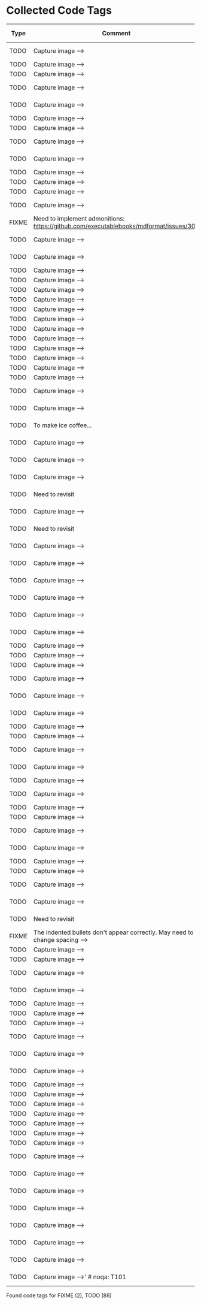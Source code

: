 # Collected Code Tags

| Type   | Comment                                                                                                                                                    | Last Edit   | Source File                                                                                                                                                                                              |
|--------|------------------------------------------------------------------------------------------------------------------------------------------------------------|-------------|----------------------------------------------------------------------------------------------------------------------------------------------------------------------------------------------------------|
| TODO   | Capture image -->                                                                                                                                          | 2021-06-06  | [_recipe_template.md:13](https://github.com/KyleKing/recipes/blame/2f5f04155f293e8b8a4a6f94c895f9a199038045/_recipe_template.md#L10)                                                                     |
| TODO   | Capture image -->                                                    |                                                                                     | 2021-10-26  | [docs/bread/__TOC.md:5](https://github.com/KyleKing/recipes/blame/46e6db7083ad3b0a608b1b82502ebedb3e66cdec/docs/bread/__TOC.md#L5)                                                                       |
| TODO   | Capture image -->                                                    |                                                                                     | 2021-10-26  | [docs/bread/__TOC.md:7](https://github.com/KyleKing/recipes/blame/46e6db7083ad3b0a608b1b82502ebedb3e66cdec/docs/bread/__TOC.md#L7)                                                                       |
| TODO   | Capture image -->                                                                                                                                          | 2021-03-06  | [docs/bread/base_recipe_for_no_knead_bread.md:15](https://github.com/KyleKing/recipes/blame/8d9479ad6e049e761e5ad6a0cb8214d50c9b82d6/docs/bread/base_recipe_for_no_knead_bread.md#L16)                   |
| TODO   | Capture image -->                                                                                                                                          | 2021-10-13  | [docs/bread/pretzels.md:13](https://github.com/KyleKing/recipes/blame/d5a88aa3d80486c6c9b1362019669555740e3326/docs/bread/pretzels.md#L10)                                                               |
| TODO   | Capture image -->                                                                                                                                        | | 2023-07-06  | [docs/breakfast/__TOC.md:6](https://github.com/KyleKing/recipes/blame/cbf407b3113a82fcda26b80cacb88f73b1534ae2/docs/breakfast/__TOC.md#L6)                                                               |
| TODO   | Capture image -->                                                                                                                                        | | 2021-10-26  | [docs/breakfast/__TOC.md:10](https://github.com/KyleKing/recipes/blame/46e6db7083ad3b0a608b1b82502ebedb3e66cdec/docs/breakfast/__TOC.md#L11)                                                             |
| TODO   | Capture image -->                                                                                                                                          | 2023-07-06  | [docs/breakfast/chia_seed_pudding.md:13](https://github.com/KyleKing/recipes/blame/cbf407b3113a82fcda26b80cacb88f73b1534ae2/docs/breakfast/chia_seed_pudding.md#L13)                                     |
| TODO   | Capture image -->                                                                                                                                          | 2021-05-15  | [docs/breakfast/hash.md:13](https://github.com/KyleKing/recipes/blame/1d45449107e86f3843a3051a6e3a4d43b060cea4/docs/breakfast/hash.md#L14)                                                               |
| TODO   | Capture image -->                                                                                                            |                             | 2021-10-26  | [docs/dessert/__TOC.md:6](https://github.com/KyleKing/recipes/blame/46e6db7083ad3b0a608b1b82502ebedb3e66cdec/docs/dessert/__TOC.md#L7)                                                                   |
| TODO   | Capture image -->                                                                                                            |                             | 2021-10-26  | [docs/dessert/__TOC.md:17](https://github.com/KyleKing/recipes/blame/46e6db7083ad3b0a608b1b82502ebedb3e66cdec/docs/dessert/__TOC.md#L22)                                                                 |
| TODO   | Capture image -->                                                                                                            |                             | 2021-10-26  | [docs/dessert/__TOC.md:28](https://github.com/KyleKing/recipes/blame/46e6db7083ad3b0a608b1b82502ebedb3e66cdec/docs/dessert/__TOC.md#L38)                                                                 |
| TODO   | Capture image -->                                                                                                                                          | 2020-12-06  | [docs/dessert/baked_apples.md:15](https://github.com/KyleKing/recipes/blame/e948debd7fe852fd10eb0575278728252d027bad/docs/dessert/baked_apples.md#L16)                                                   |
| FIXME  | Need to implement admonitions: https://github.com/executablebooks/mdformat/issues/309                                                                      | 2022-02-27  | [docs/dessert/chocolatines.md:36](https://github.com/KyleKing/recipes/blame/c17d66310b9f5d71e35530942f124df79c8fa500/docs/dessert/chocolatines.md#L36)                                                   |
| TODO   | Capture image -->                                                                                                                                          | 2020-12-06  | [docs/dessert/collens_peanut_butter_bars.md:13](https://github.com/KyleKing/recipes/blame/e948debd7fe852fd10eb0575278728252d027bad/docs/dessert/collens_peanut_butter_bars.md#L14)                       |
| TODO   | Capture image -->                                                                                                                                          | 2020-12-06  | [docs/dessert/pineapple_upside_down_cake.md:15](https://github.com/KyleKing/recipes/blame/e948debd7fe852fd10eb0575278728252d027bad/docs/dessert/pineapple_upside_down_cake.md#L16)                       |
| TODO   | Capture image -->                                                                |                                                                         | 2022-10-21  | [docs/drinks/__TOC.md:5](https://github.com/KyleKing/recipes/blame/42aa33a5156ff447363f99491340985224f8d15a/docs/drinks/__TOC.md#L5)                                                                     |
| TODO   | Capture image -->                                                                |                                                                         | 2022-10-21  | [docs/drinks/__TOC.md:6](https://github.com/KyleKing/recipes/blame/42aa33a5156ff447363f99491340985224f8d15a/docs/drinks/__TOC.md#L6)                                                                     |
| TODO   | Capture image -->                                                                |                                                                         | 2022-10-21  | [docs/drinks/__TOC.md:8](https://github.com/KyleKing/recipes/blame/42aa33a5156ff447363f99491340985224f8d15a/docs/drinks/__TOC.md#L8)                                                                     |
| TODO   | Capture image -->                                                                |                                                                         | 2022-10-21  | [docs/drinks/__TOC.md:10](https://github.com/KyleKing/recipes/blame/42aa33a5156ff447363f99491340985224f8d15a/docs/drinks/__TOC.md#L10)                                                                   |
| TODO   | Capture image -->                                                                |                                                                         | 2022-10-21  | [docs/drinks/__TOC.md:11](https://github.com/KyleKing/recipes/blame/42aa33a5156ff447363f99491340985224f8d15a/docs/drinks/__TOC.md#L11)                                                                   |
| TODO   | Capture image -->                                                                |                                                                         | 2022-10-21  | [docs/drinks/__TOC.md:12](https://github.com/KyleKing/recipes/blame/42aa33a5156ff447363f99491340985224f8d15a/docs/drinks/__TOC.md#L12)                                                                   |
| TODO   | Capture image -->                                                                |                                                                         | 2022-10-21  | [docs/drinks/__TOC.md:13](https://github.com/KyleKing/recipes/blame/42aa33a5156ff447363f99491340985224f8d15a/docs/drinks/__TOC.md#L13)                                                                   |
| TODO   | Capture image -->                                                                |                                                                         | 2022-10-21  | [docs/drinks/__TOC.md:14](https://github.com/KyleKing/recipes/blame/42aa33a5156ff447363f99491340985224f8d15a/docs/drinks/__TOC.md#L14)                                                                   |
| TODO   | Capture image -->                                                                |                                                                         | 2022-10-21  | [docs/drinks/__TOC.md:15](https://github.com/KyleKing/recipes/blame/42aa33a5156ff447363f99491340985224f8d15a/docs/drinks/__TOC.md#L15)                                                                   |
| TODO   | Capture image -->                                                                |                                                                         | 2022-10-21  | [docs/drinks/__TOC.md:17](https://github.com/KyleKing/recipes/blame/42aa33a5156ff447363f99491340985224f8d15a/docs/drinks/__TOC.md#L17)                                                                   |
| TODO   | Capture image -->                                                                |                                                                         | 2022-10-21  | [docs/drinks/__TOC.md:19](https://github.com/KyleKing/recipes/blame/42aa33a5156ff447363f99491340985224f8d15a/docs/drinks/__TOC.md#L19)                                                                   |
| TODO   | Capture image -->                                                                |                                                                         | 2022-10-21  | [docs/drinks/__TOC.md:22](https://github.com/KyleKing/recipes/blame/42aa33a5156ff447363f99491340985224f8d15a/docs/drinks/__TOC.md#L22)                                                                   |
| TODO   | Capture image -->                                                                                                                                          | 2020-12-06  | [docs/drinks/between_the_sheets.md:11](https://github.com/KyleKing/recipes/blame/e948debd7fe852fd10eb0575278728252d027bad/docs/drinks/between_the_sheets.md#L14)                                         |
| TODO   | Capture image -->                                                                                                                                          | 2020-12-06  | [docs/drinks/chilly_chile_paloma.md:13](https://github.com/KyleKing/recipes/blame/e948debd7fe852fd10eb0575278728252d027bad/docs/drinks/chilly_chile_paloma.md#L16)                                       |
| TODO   | To make ice coffee...                                                                                                                                      | 2022-02-20  | [docs/drinks/coffee.md:29](https://github.com/KyleKing/recipes/blame/7308849bf0d83ec329a3f1cf4f38b58401992e8c/docs/drinks/coffee.md#L29)                                                                 |
| TODO   | Capture image -->                                                                                                                                          | 2021-01-17  | [docs/drinks/eggnog.md:13](https://github.com/KyleKing/recipes/blame/d3efdf41b90b163fbc58c10290088faf4eb21173/docs/drinks/eggnog.md#L14)                                                                 |
| TODO   | Capture image -->                                                                                                                                          | 2021-05-16  | [docs/drinks/mock-a-rita.md:13](https://github.com/KyleKing/recipes/blame/ab60a24d31738a63c6c864a175e4507bc7807f5c/docs/drinks/mock-a-rita.md#L14)                                                       |
| TODO   | Capture image -->                                                                                                                                          | 2020-12-06  | [docs/drinks/pina_colada.md:15](https://github.com/KyleKing/recipes/blame/e948debd7fe852fd10eb0575278728252d027bad/docs/drinks/pina_colada.md#L16)                                                       |
| TODO   | Need to revisit                                                                                                                                            | 2023-01-12  | [docs/drinks/pina_colada.md:34](https://github.com/KyleKing/recipes/blame/0507b8c93009404ccd2220b5169f2755b41ba8ae/docs/drinks/pina_colada.md#L34)                                                       |
| TODO   | Capture image -->                                                                                                                                          | 2020-12-06  | [docs/drinks/pina_con_lima.md:15](https://github.com/KyleKing/recipes/blame/e948debd7fe852fd10eb0575278728252d027bad/docs/drinks/pina_con_lima.md#L16)                                                   |
| TODO   | Need to revisit                                                                                                                                            | 2023-01-12  | [docs/drinks/pina_con_lima.md:34](https://github.com/KyleKing/recipes/blame/0507b8c93009404ccd2220b5169f2755b41ba8ae/docs/drinks/pina_con_lima.md#L34)                                                   |
| TODO   | Capture image -->                                                                                                                                          | 2021-02-26  | [docs/drinks/sidecar.md:13](https://github.com/KyleKing/recipes/blame/6b8fa7a06302c6c3d832b5d730a6fea82234cdde/docs/drinks/sidecar.md#L14)                                                               |
| TODO   | Capture image -->                                                                                                                                          | 2020-12-06  | [docs/drinks/simple_syrup.md:13](https://github.com/KyleKing/recipes/blame/e948debd7fe852fd10eb0575278728252d027bad/docs/drinks/simple_syrup.md#L14)                                                     |
| TODO   | Capture image -->                                                                                                                                          | 2022-02-20  | [docs/drinks/spice_75.md:13](https://github.com/KyleKing/recipes/blame/d0fb00741059e2f4ce679651500657de2f534c0d/docs/drinks/spice_75.md#L10)                                                             |
| TODO   | Capture image -->                                                                                                                                          | 2021-01-13  | [docs/drinks/spicy_watermelon_margarita.md:11](https://github.com/KyleKing/recipes/blame/043d0c178ea20ae3561327524a34c912ab72c06d/docs/drinks/spicy_watermelon_margarita.md#L12)                         |
| TODO   | Capture image -->                                                                                                                                          | 2022-02-18  | [docs/drinks/strawberry_whiskey_smash.md:13](https://github.com/KyleKing/recipes/blame/a3fc708a22d497b4d5e204e542154c052d7e3f49/docs/drinks/strawberry_whiskey_smash.md#L10)                             |
| TODO   | Capture image -->                                                                                                                                          | 2022-01-15  | [docs/drinks/winter_whiskey_sour.md:13](https://github.com/KyleKing/recipes/blame/7c4664a8053c6f11a21640d04846db75c6c8cd16/docs/drinks/winter_whiskey_sour.md#L10)                                       |
| TODO   | Capture image -->                                                                                                        |                                 | 2023-07-06  | [docs/meals/__TOC.md:12](https://github.com/KyleKing/recipes/blame/cbf407b3113a82fcda26b80cacb88f73b1534ae2/docs/meals/__TOC.md#L12)                                                                     |
| TODO   | Capture image -->                                                                                                        |                                 | 2021-10-26  | [docs/meals/__TOC.md:13](https://github.com/KyleKing/recipes/blame/46e6db7083ad3b0a608b1b82502ebedb3e66cdec/docs/meals/__TOC.md#L12)                                                                     |
| TODO   | Capture image -->                                                                                                        |                                 | 2023-07-06  | [docs/meals/__TOC.md:17](https://github.com/KyleKing/recipes/blame/cbf407b3113a82fcda26b80cacb88f73b1534ae2/docs/meals/__TOC.md#L17)                                                                     |
| TODO   | Capture image -->                                                                                                                                          | 2023-07-06  | [docs/meals/muffuletta_sandwich.md:13](https://github.com/KyleKing/recipes/blame/cbf407b3113a82fcda26b80cacb88f73b1534ae2/docs/meals/muffuletta_sandwich.md#L13)                                         |
| TODO   | Capture image -->                                                                                                                                          | 2020-12-06  | [docs/meals/oven-baked_sausage.md:15](https://github.com/KyleKing/recipes/blame/37e530b8bd978ab3d5f92326044dc04a13586ce8/docs/meals/oven-baked_sausage.md#L16)                                           |
| TODO   | Capture image -->                                                                                                                                          | 2023-07-06  | [docs/meals/smoked_turkey_reuben.md:13](https://github.com/KyleKing/recipes/blame/cbf407b3113a82fcda26b80cacb88f73b1534ae2/docs/meals/smoked_turkey_reuben.md#L13)                                       |
| TODO   | Capture image -->                                                                                                                    |                     | 2023-07-06  | [docs/pasta/__TOC.md:6](https://github.com/KyleKing/recipes/blame/cbf407b3113a82fcda26b80cacb88f73b1534ae2/docs/pasta/__TOC.md#L6)                                                                       |
| TODO   | Capture image -->                                                                                                                    |                     | 2021-12-02  | [docs/pasta/__TOC.md:7](https://github.com/KyleKing/recipes/blame/f2f17a940327a9e4aab2cda4be0602f65bee2fc2/docs/pasta/__TOC.md#L8)                                                                       |
| TODO   | Capture image -->                                                                                                                                          | 2023-07-06  | [docs/pasta/butternut_squash_gnocchi_with_chickpeas.md:13](https://github.com/KyleKing/recipes/blame/cbf407b3113a82fcda26b80cacb88f73b1534ae2/docs/pasta/butternut_squash_gnocchi_with_chickpeas.md#L13) |
| TODO   | Capture image -->                                                                                                                                          | 2020-12-06  | [docs/pasta/classic_pasta_and_mushrooms.md:15](https://github.com/KyleKing/recipes/blame/e948debd7fe852fd10eb0575278728252d027bad/docs/pasta/classic_pasta_and_mushrooms.md#L16)                         |
| TODO   | Capture image -->                                                                                      |                                                   | 2022-10-21  | [docs/poultry/__TOC.md:6](https://github.com/KyleKing/recipes/blame/42aa33a5156ff447363f99491340985224f8d15a/docs/poultry/__TOC.md#L6)                                                                   |
| TODO   | Capture image -->                                                                                                                                          | 2020-12-06  | [docs/poultry/chicken_shawarma.md:13](https://github.com/KyleKing/recipes/blame/e948debd7fe852fd10eb0575278728252d027bad/docs/poultry/chicken_shawarma.md#L16)                                           |
| TODO   | Capture image -->                                                                    |                                                                     | 2023-07-06  | [docs/rice/__TOC.md:6](https://github.com/KyleKing/recipes/blame/cbf407b3113a82fcda26b80cacb88f73b1534ae2/docs/rice/__TOC.md#L6)                                                                         |
| TODO   | Capture image -->                                                                    |                                                                     | 2023-07-06  | [docs/rice/__TOC.md:9](https://github.com/KyleKing/recipes/blame/cbf407b3113a82fcda26b80cacb88f73b1534ae2/docs/rice/__TOC.md#L9)                                                                         |
| TODO   | Capture image -->                                                                                                                                          | 2023-07-06  | [docs/rice/charred_vegetables_and_pho_rice.md:13](https://github.com/KyleKing/recipes/blame/cbf407b3113a82fcda26b80cacb88f73b1534ae2/docs/rice/charred_vegetables_and_pho_rice.md#L13)                   |
| TODO   | Capture image -->                                                                                                                                          | 2023-07-06  | [docs/rice/rice_with_mushrooms_kale_pumpkin_and_egg.md:13](https://github.com/KyleKing/recipes/blame/cbf407b3113a82fcda26b80cacb88f73b1534ae2/docs/rice/rice_with_mushrooms_kale_pumpkin_and_egg.md#L13) |
| TODO   | Capture image -->                                                                  |                                                                       | 2022-01-05  | [docs/seafood/__TOC.md:8](https://github.com/KyleKing/recipes/blame/320a1a5f3ff54016bd04a01fa965c94c2215229d/docs/seafood/__TOC.md#L9)                                                                   |
| TODO   | Capture image -->                                                                  |                                                                       | 2022-03-10  | [docs/seafood/__TOC.md:12](https://github.com/KyleKing/recipes/blame/663aded781cc1d9f9e104ed1a3e44990bb053796/docs/seafood/__TOC.md#L13)                                                                 |
| TODO   | Capture image -->                                                                                                                                          | 2020-12-06  | [docs/seafood/oven_baked_fish_with_tomatoes.md:15](https://github.com/KyleKing/recipes/blame/e948debd7fe852fd10eb0575278728252d027bad/docs/seafood/oven_baked_fish_with_tomatoes.md#L16)                 |
| TODO   | Capture image -->                                                                                                                                          | 2022-03-10  | [docs/seafood/spicy_salmon_roll_bowls.md:13](https://github.com/KyleKing/recipes/blame/663aded781cc1d9f9e104ed1a3e44990bb053796/docs/seafood/spicy_salmon_roll_bowls.md#L13)                             |
| TODO   | Need to revisit                                                                                                                                            | 2023-01-12  | [docs/sides/emily_english_roasted_potatoes.md:36](https://github.com/KyleKing/recipes/blame/0507b8c93009404ccd2220b5169f2755b41ba8ae/docs/sides/emily_english_roasted_potatoes.md#L36)                   |
| FIXME  | The indented bullets don't appear correctly. May need to change spacing -->                                                                                | 2022-09-15  | [docs/sides/hummus.md:19](https://github.com/KyleKing/recipes/blame/4033ab8e31206f15637e08d7fe642b5e937b0e9b/docs/sides/hummus.md#L19)                                                                   |
| TODO   | Capture image -->                                                                                                            |                             | 2021-10-26  | [docs/soup/__TOC.md:5](https://github.com/KyleKing/recipes/blame/46e6db7083ad3b0a608b1b82502ebedb3e66cdec/docs/soup/__TOC.md#L7)                                                                         |
| TODO   | Capture image -->                                                                                                            |                             | 2022-08-04  | [docs/soup/__TOC.md:11](https://github.com/KyleKing/recipes/blame/17e65736a9e72613976a92dee5fb7286e7079078/docs/soup/__TOC.md#L14)                                                                       |
| TODO   | Capture image -->                                                                                                                                          | 2020-12-06  | [docs/soup/chicken_noodle_soup.md:13](https://github.com/KyleKing/recipes/blame/e948debd7fe852fd10eb0575278728252d027bad/docs/soup/chicken_noodle_soup.md#L14)                                           |
| TODO   | Capture image -->                                                                                                                                          | 2022-04-21  | [docs/soup/lentil_soup.md:13](https://github.com/KyleKing/recipes/blame/b22f88e6c9554415e57da2329715aa2bd8285dfe/docs/soup/lentil_soup.md#L13)                                                           |
| TODO   | Capture image -->                                                            |                                                                             | 2021-10-26  | [docs/sushi/__TOC.md:10](https://github.com/KyleKing/recipes/blame/46e6db7083ad3b0a608b1b82502ebedb3e66cdec/docs/sushi/__TOC.md#L10)                                                                     |
| TODO   | Capture image -->                                                            |                                                                             | 2021-10-26  | [docs/sushi/__TOC.md:13](https://github.com/KyleKing/recipes/blame/46e6db7083ad3b0a608b1b82502ebedb3e66cdec/docs/sushi/__TOC.md#L13)                                                                     |
| TODO   | Capture image -->                                                            |                                                                             | 2021-10-26  | [docs/sushi/__TOC.md:15](https://github.com/KyleKing/recipes/blame/46e6db7083ad3b0a608b1b82502ebedb3e66cdec/docs/sushi/__TOC.md#L15)                                                                     |
| TODO   | Capture image -->                                                                                                                                          | 2020-12-06  | [docs/sushi/shrimp_and_avocado.md:13](https://github.com/KyleKing/recipes/blame/e948debd7fe852fd10eb0575278728252d027bad/docs/sushi/shrimp_and_avocado.md#L16)                                           |
| TODO   | Capture image -->                                                                                                                                          | 2020-12-06  | [docs/sushi/smoked_salmon_nigiri.md:13](https://github.com/KyleKing/recipes/blame/e948debd7fe852fd10eb0575278728252d027bad/docs/sushi/smoked_salmon_nigiri.md#L16)                                       |
| TODO   | Capture image -->                                                                                                                                          | 2020-12-06  | [docs/sushi/vegetable_rolls.md:11](https://github.com/KyleKing/recipes/blame/e948debd7fe852fd10eb0575278728252d027bad/docs/sushi/vegetable_rolls.md#L14)                                                 |
| TODO   | Capture image -->                                                                                                  |                                       | 2023-04-05  | [docs/veggie/__TOC.md:8](https://github.com/KyleKing/recipes/blame/8db6f2823b49af010f70c446f03b31d43a0f8551/docs/veggie/__TOC.md#L8)                                                                     |
| TODO   | Capture image -->                                                                                                  |                                       | 2023-04-05  | [docs/veggie/__TOC.md:13](https://github.com/KyleKing/recipes/blame/8db6f2823b49af010f70c446f03b31d43a0f8551/docs/veggie/__TOC.md#L13)                                                                   |
| TODO   | Capture image -->                                                                                                  |                                       | 2023-07-06  | [docs/veggie/__TOC.md:15](https://github.com/KyleKing/recipes/blame/cbf407b3113a82fcda26b80cacb88f73b1534ae2/docs/veggie/__TOC.md#L15)                                                                   |
| TODO   | Capture image -->                                                                                                  |                                       | 2023-04-05  | [docs/veggie/__TOC.md:18](https://github.com/KyleKing/recipes/blame/8db6f2823b49af010f70c446f03b31d43a0f8551/docs/veggie/__TOC.md#L17)                                                                   |
| TODO   | Capture image -->                                                                                                  |                                       | 2023-04-05  | [docs/veggie/__TOC.md:19](https://github.com/KyleKing/recipes/blame/8db6f2823b49af010f70c446f03b31d43a0f8551/docs/veggie/__TOC.md#L18)                                                                   |
| TODO   | Capture image -->                                                                                                  |                                       | 2023-04-05  | [docs/veggie/__TOC.md:21](https://github.com/KyleKing/recipes/blame/8db6f2823b49af010f70c446f03b31d43a0f8551/docs/veggie/__TOC.md#L20)                                                                   |
| TODO   | Capture image -->                                                                                                  |                                       | 2023-04-05  | [docs/veggie/__TOC.md:22](https://github.com/KyleKing/recipes/blame/8db6f2823b49af010f70c446f03b31d43a0f8551/docs/veggie/__TOC.md#L21)                                                                   |
| TODO   | Capture image -->                                                                                                                                          | 2022-05-30  | [docs/veggie/cauliflower_and_chickpea_masala.md:13](https://github.com/KyleKing/recipes/blame/023b712e93140089dc39e26d1b885a83d2016281/docs/veggie/cauliflower_and_chickpea_masala.md#L13)               |
| TODO   | Capture image -->                                                                                                                                          | 2020-12-06  | [docs/veggie/crispy_baked_sweet_potato_fries.md:13](https://github.com/KyleKing/recipes/blame/e948debd7fe852fd10eb0575278728252d027bad/docs/veggie/crispy_baked_sweet_potato_fries.md#L16)               |
| TODO   | Capture image -->                                                                                                                                          | 2023-07-06  | [docs/veggie/crispy_tofu_and_zucchini_stir_fry.md:13](https://github.com/KyleKing/recipes/blame/cbf407b3113a82fcda26b80cacb88f73b1534ae2/docs/veggie/crispy_tofu_and_zucchini_stir_fry.md#L13)           |
| TODO   | Capture image -->                                                                                                                                          | 2020-12-06  | [docs/veggie/green_chile_mac.md:13](https://github.com/KyleKing/recipes/blame/e948debd7fe852fd10eb0575278728252d027bad/docs/veggie/green_chile_mac.md#L16)                                               |
| TODO   | Capture image -->                                                                                                                                          | 2020-12-06  | [docs/veggie/guacamole.md:13](https://github.com/KyleKing/recipes/blame/e948debd7fe852fd10eb0575278728252d027bad/docs/veggie/guacamole.md#L16)                                                           |
| TODO   | Capture image -->                                                                                                                                          | 2022-04-14  | [docs/veggie/instant_pot_vegetarian_chili.md:13](https://github.com/KyleKing/recipes/blame/ac05846f420851ce02a60d56852742469c1aae70/docs/veggie/instant_pot_vegetarian_chili.md#L13)                     |
| TODO   | Capture image -->                                                                                                                                          | 2020-12-06  | [docs/veggie/karens_roasted_veggie_bowls.md:11](https://github.com/KyleKing/recipes/blame/e948debd7fe852fd10eb0575278728252d027bad/docs/veggie/karens_roasted_veggie_bowls.md#L14)                       |
| TODO   | Capture image -->'  # noqa: T101                                                                                                                           | 2020-12-06  | [recipes/formatter.py:87](https://github.com/KyleKing/recipes/blame/e948debd7fe852fd10eb0575278728252d027bad/recipes/formatter.py#L63)                                                                   |

Found code tags for FIXME (2), TODO (88)

<!-- calcipy_skip_tags -->

